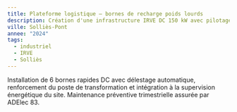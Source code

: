 ```yaml
---
title: Plateforme logistique — bornes de recharge poids lourds
description: Création d'une infrastructure IRVE DC 150 kW avec pilotage énergétique et supervision OCPP.
ville: Solliès-Pont
annee: "2024"
tags:
  - industriel
  - IRVE
  - Solliès
---
```


Installation de 6 bornes rapides DC avec délestage automatique, renforcement du poste de transformation et intégration à la supervision énergétique du site. Maintenance préventive trimestrielle assurée par ADElec 83.
